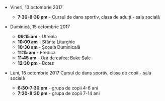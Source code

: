  
* <label>Vineri, 13 octombrie 2017</label>
  * **7:30-8:30 pm** - Cursul de dans sportiv, clasa de adulți - sala socială

* <label>Duminică, 15 octombrie 2017</label>
  * **09:15 am** - Utrenia
  * **10:00 am** - Sfânta Liturghie
  * **10:30 am** - Școala Duminicală 
  * **11:15 am** - Predica 
  * **11:45 am** - Ora de cafea; Bake Sale
  * **12:30 pm** - Botez

* <label>Luni, 16 octombrie 2017</label>
  Cursul de dans sportiv, clasa de copii - sala socială
  * **6:30-7:30 pm** - grupa de copii 4-6 ani
  * **7:30-8:30 pm** - grupa de copii 7-14 ani